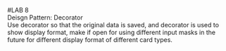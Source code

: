 #LAB 8  
Deisgn Pattern: Decorator  
Use decorator so that the original data is saved, and decorator is used to show display format, make if open for using different input masks in the future for different display format of different card types.
